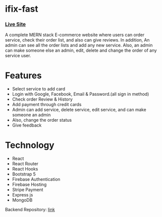 # ifix-fast
### [Live Site](https://ifixfast-40f97.web.app/) 
A complete MERN stack E-commerce website where users can order service, check their order list, and also can give reviews. In addition, An admin can see all the order lists and add any new service. Also, an admin can make someone else an admin, edit, delete and change the order of any service user.

# Features 
- Select service to add card
- Login with Google, Facebook, Email & Password.(all sign in method)
- Check order Review & History
- Add payment through credit cards
- Admin can add service, delete service, edit service, and can make someone an admin
- Also, change the order status
- Give feedback

# Technology
- React
- React Router
- React Hooks 
- Bootstrap 5
- Firebase Authentication
- Firebase Hosting
- Stripe Payment
- Express js
- MongoDB

Backend Repository: [link](https://github.com/shahnewaz171/ifix-fast-server)